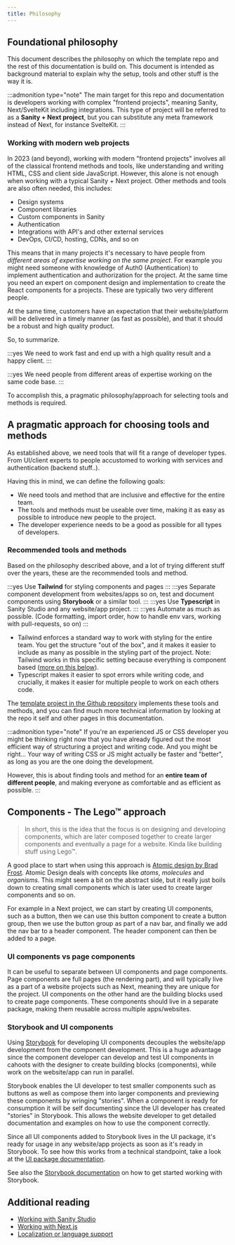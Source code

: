 ```yaml
---
title: Philosophy
---
```


## Foundational philosophy

This document describes the philosophy on which the template repo and the rest of this documentation is build on. This document is intended as background material to explain why the setup, tools and other stuff is the way it is.

:::admonition type="note"
The main target for this repo and documentation is developers working with complex "frontend projects", meaning Sanity, Next/SvelteKit including integrations. This type of project will be referred to as a **Sanity + Next project**, but you can substitute any meta framework instead of Next, for instance SvelteKit.
:::

### Working with modern web projects

In 2023 (and beyond), working with modern "frontend projects" involves all of the classical frontend methods and tools, like understanding and writing HTML, CSS and client side JavaScript. However, this alone is not enough when working with a typical Sanity + Next project. Other methods and tools are also often needed, this includes:

-   Design systems
-   Component libraries
-   Custom components in Sanity
-   Authentication
-   Integrations with API's and other external services
-   DevOps, CI/CD, hosting, CDNs, and so on

This means that in many projects it's necessary to have people from _different areas of expertise working on the same project_. For example you might need someone with knowledge of Auth0 (Authentication) to implement authentication and authorization for the project. At the same time you need an expert on component design and implementation to create the React components for a projects. These are typically two very different people.

At the same time, customers have an expectation that their website/platform will be delivered in a timely manner (as fast as possible), and that it should be a robust and high quality product.

So, to summarize.

:::yes
We need to work fast and end up with a high quality result and a happy client.
:::

:::yes
We need people from different areas of expertise working on the same code base.
:::

To accomplish this, a pragmatic philosophy/approach for selecting tools and methods is required.

## A pragmatic approach for choosing tools and methods

As established above, we need tools that will fit a range of developer types. From UI/client experts to people accustomed to working with services and authentication (backend stuff..).

Having this in mind, we can define the following goals:

-   We need tools and method that are inclusive and effective for the entire team.
-   The tools and methods must be useable over time, making it as easy as possible to introduce new people to the project.
-   The developer experience needs to be a good as possible for all types of developers.

### Recommended tools and methods

Based on the philosophy described above, and a lot of trying different stuff over the years, these are the recommended tools and method.

:::yes
Use **Tailwind** for styling components and pages
:::
:::yes
Separate component development from websites/apps so on, test and document components using **Storybook** or a similar tool.
:::
:::yes
Use **Typescript** in Sanity Studio and any website/app project.
:::
:::yes
Automate as much as possible. (Code formatting, import order, how to handle env vars, working with pull-requests, so on)
:::

-   Tailwind enforces a standard way to work with styling for the entire team. You get the structure "out of the box", and it makes it easier to include as many as possible in the styling part of the project. Note: Tailwind works in this specific setting because everything is component based ([more on this below](/docs/architecture/background#components-the-lego-approach)).
-   Typescript makes it easier to spot errors while writing code, and crucially, it makes it easier for multiple people to work on each others code.

The [template project in the Github repository](https://github.com/makingwaves/sanity-next-component-template-repo) implements these tools and methods, and you can find much more technical information by looking at the repo it self and other pages in this documentation.

:::admonition type="note"
If you're an experienced JS or CSS developer you might be thinking right now that you have already figured out the most efficient way of structuring a project and writing code. And you might be right... Your way of writing CSS or JS might actually be faster and "better", as long as you are the one doing the development.

However, this is about finding tools and method for an **entire team of different people**, and making everyone as comfortable and as efficient as possible.
:::

## Components - The Lego™ approach

> In short, this is the idea that the focus is on designing and developing components, which are later composed together to create larger components and eventually a page for a website. Kinda like building stuff using Lego™.

A good place to start when using this approach is [Atomic design by Brad Frost](https://atomicdesign.bradfrost.com/). Atomic Design deals with concepts like _atoms_, _molecules_ and _organisms_. This might seem a bit on the abstract side, but it really just boils down to creating small components which is later used to create larger components and so on.

For example in a Next project, we can start by creating UI components, such as a button, then we can use this button component to create a button group, then we use the button group as part of a nav bar, and finally we add the nav bar to a header component. The header component can then be added to a page.

### UI components vs page components

It can be useful to separate between UI components and page components. Page components are full pages (the rendering part), and will typically live as a part of a website projects such as Next, meaning they are unique for the project. UI components on the other hand are the building blocks used to create page components. These components should live in a separate package, making them reusable across multiple apps/websites.

### Storybook and UI components

Using [Storybook](https://storybook.js.org/) for developing UI components decouples the website/app development from the component development. This is a huge advantage since the component developer can develop and test UI components in cahoots with the designer to create building blocks (components), while work on the website/app can run in parallel.

Storybook enables the UI developer to test smaller components such as buttons as well as compose them into larger components and previewing these components by wringing "stories". When a component is ready for consumption it will be self documenting since the UI developer has created "stories" in Storybook. This allows the website developer to get detailed documentation and examples on how to use the component correctly.

Since all UI components added to Storybook lives in the UI package, it's ready for usage in any website/app projects as soon as it's ready in Storybook. To see how this works from a technical standpoint, take a look at the [UI package documentation](/docs/packages/ui).

See also the [Storybook documentation](/docs/apps/storybook) on how to get started working with Storybook.

## Additional reading

-   [Working with Sanity Studio](/docs/apps/sanity-studio)
-   [Working with Next.js](/docs/apps/next.js-apps)
-   [Localization or language support](/docs/architecture/localization)
